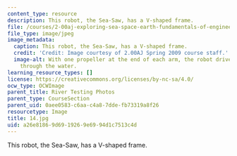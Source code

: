 ```yaml
---
content_type: resource
description: This robot, the Sea-Saw, has a V-shaped frame.
file: /courses/2-00aj-exploring-sea-space-earth-fundamentals-of-engineering-design-spring-2009/a26e81869d6919269e6994d1c7513c4d_14.jpg
file_type: image/jpeg
image_metadata:
  caption: This robot, the Sea-Saw, has a V-shaped frame.
  credit: 'Credit: Image courtesy of 2.00AJ Spring 2009 course staff.'
  image-alt: With one propeller at the end of each arm, the robot drives point-first
    through the water.
learning_resource_types: []
license: https://creativecommons.org/licenses/by-nc-sa/4.0/
ocw_type: OCWImage
parent_title: River Testing Photos
parent_type: CourseSection
parent_uid: 0aee0583-c6aa-c4a8-7dde-fb73319a8f26
resourcetype: Image
title: 14.jpg
uid: a26e8186-9d69-1926-9e69-94d1c7513c4d
---
```

This robot, the Sea-Saw, has a V-shaped frame.